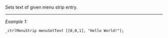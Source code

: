 Sets text of given menu strip entry.


---
*Example 1:*
```sqf
_ctrlMenuStrip menuSetText [[0,0,1], "Hello World!"];
```